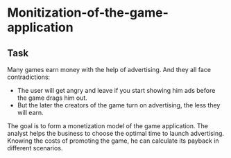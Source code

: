 # Monitization-of-the-game-application
## Task
Many games earn money with the help of advertising. And they all face contradictions:
- The user will get angry and leave if you start showing him ads before the game drags him out.
- But the later the creators of the game turn on advertising, the less they will earn.

The goal is to form a monetization model of the game application.
The analyst helps the business to choose the optimal time to launch advertising. Knowing the costs of promoting the game, he can calculate its payback in different scenarios. 
